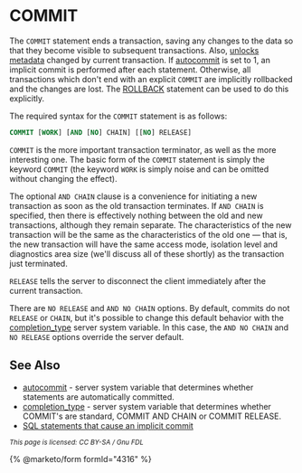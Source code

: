 # COMMIT

The `COMMIT` statement ends a transaction, saving any changes to the data so that they become visible to subsequent transactions. Also, [unlocks metadata](metadata-locking.md) changed by current transaction. If [autocommit](../../../ha-and-performance/optimization-and-tuning/system-variables/server-system-variables.md#autocommit) is set to 1, an implicit commit is performed after each statement. Otherwise, all transactions which don't end with an explicit `COMMIT` are implicitly rollbacked and the changes are lost. The [ROLLBACK](rollback.md) statement can be used to do this explicitly.

The required syntax for the `COMMIT` statement is as follows:

```sql
COMMIT [WORK] [AND [NO] CHAIN] [[NO] RELEASE]
```

`COMMIT` is the more important transaction terminator, as well as the more interesting one. The basic form of the `COMMIT` statement is simply the keyword `COMMIT` (the keyword `WORK` is simply noise and can be omitted without changing the effect).

The optional `AND CHAIN` clause is a convenience for initiating a new transaction as soon as the old transaction terminates. If `AND CHAIN` is specified, then there is effectively nothing between the old and new transactions, although they remain separate. The characteristics of the new transaction will be the same as the characteristics of the old one — that is, the new transaction will have the same access mode, isolation level and diagnostics area size (we'll discuss all of these shortly) as the transaction just terminated.

`RELEASE` tells the server to disconnect the client immediately after the current transaction.

There are `NO RELEASE` and `AND NO CHAIN` options. By default, commits do not `RELEASE` or `CHAIN`, but it's possible to change this default behavior with the [completion\_type](../../../ha-and-performance/optimization-and-tuning/system-variables/server-system-variables.md#completion_type) server system variable. In this case, the `AND NO CHAIN` and `NO RELEASE` options override the server default.

## See Also

* [autocommit](../../../ha-and-performance/optimization-and-tuning/system-variables/server-system-variables.md#autocommit) - server system variable that determines whether statements are automatically committed.
* [completion\_type](../../../ha-and-performance/optimization-and-tuning/system-variables/server-system-variables.md#completion_type) - server system variable that determines whether COMMIT's are standard, COMMIT AND CHAIN or COMMIT RELEASE.
* [SQL statements that cause an implicit commit](sql-statements-that-cause-an-implicit-commit.md)

<sub>_This page is licensed: CC BY-SA / Gnu FDL_</sub>

{% @marketo/form formId="4316" %}
